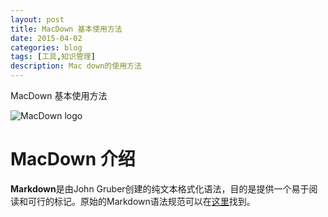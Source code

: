 ```yaml
---
layout: post
title: MacDown 基本使用方法
date: 2015-04-02
categories: blog
tags: [工具,知识管理]
description: Mac down的使用方法
---
```


MacDown 基本使用方法

![MacDown logo](http://macdown.uranusjr.com/static/images/logo-160.png)

# MacDown 介绍

**Markdown**是由John Gruber创建的纯文本格式化语法，目的是提供一个易于阅读和可行的标记。原始的Markdown语法规范可以在[这里](http://daringfireball.net/projects/markdown/syntax)找到。
